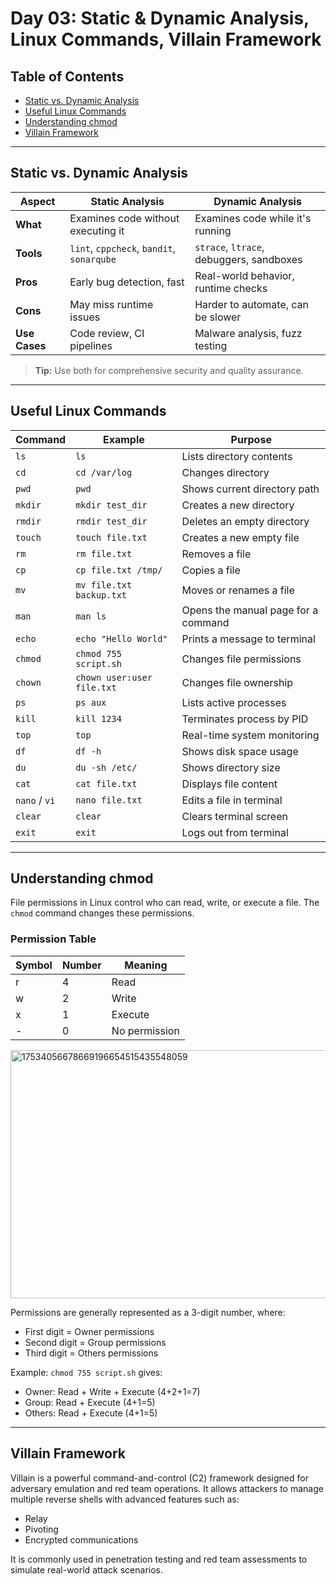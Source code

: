 
# Day 03: Static & Dynamic Analysis, Linux Commands, Villain Framework

## Table of Contents
- [Static vs. Dynamic Analysis](#static-vs-dynamic-analysis)
- [Useful Linux Commands](#useful-linux-commands)
- [Understanding chmod](#understanding-chmod)
- [Villain Framework](#villain-framework)

---

## Static vs. Dynamic Analysis

| Aspect         | Static Analysis                          | Dynamic Analysis                          |
|----------------|------------------------------------------|-------------------------------------------|
| **What**       | Examines code without executing it       | Examines code while it's running          |
| **Tools**      | `lint`, `cppcheck`, `bandit`, `sonarqube`| `strace`, `ltrace`, debuggers, sandboxes |
| **Pros**       | Early bug detection, fast                | Real-world behavior, runtime checks       |
| **Cons**       | May miss runtime issues                  | Harder to automate, can be slower         |
| **Use Cases**  | Code review, CI pipelines                | Malware analysis, fuzz testing            |

> **Tip:** Use both for comprehensive security and quality assurance.

---

## Useful Linux Commands

| Command       | Example              | Purpose                              |
|---------------|----------------------|--------------------------------------|
| `ls`          | `ls`                 | Lists directory contents             |
| `cd`          | `cd /var/log`        | Changes directory                    |
| `pwd`         | `pwd`                | Shows current directory path         |
| `mkdir`       | `mkdir test_dir`     | Creates a new directory              |
| `rmdir`       | `rmdir test_dir`     | Deletes an empty directory           |
| `touch`       | `touch file.txt`     | Creates a new empty file             |
| `rm`          | `rm file.txt`        | Removes a file                       |
| `cp`          | `cp file.txt /tmp/`  | Copies a file                        |
| `mv`          | `mv file.txt backup.txt` | Moves or renames a file         |
| `man`         | `man ls`             | Opens the manual page for a command  |
| `echo`        | `echo "Hello World"` | Prints a message to terminal         |
| `chmod`       | `chmod 755 script.sh`| Changes file permissions             |
| `chown`       | `chown user:user file.txt` | Changes file ownership         |
| `ps`          | `ps aux`             | Lists active processes               |
| `kill`        | `kill 1234`          | Terminates process by PID            |
| `top`         | `top`                | Real-time system monitoring          |
| `df`          | `df -h`              | Shows disk space usage               |
| `du`          | `du -sh /etc/`       | Shows directory size                 |
| `cat`         | `cat file.txt`       | Displays file content                |
| `nano` / `vi` | `nano file.txt`      | Edits a file in terminal             |
| `clear`       | `clear`              | Clears terminal screen               |
| `exit`        | `exit`               | Logs out from terminal               |

---

## Understanding chmod

File permissions in Linux control who can read, write, or execute a file. The `chmod` command changes these permissions.

### Permission Table

| Symbol | Number | Meaning        |
|--------|--------|----------------|
| r      | 4      | Read           |
| w      | 2      | Write          |
| x      | 1      | Execute        |
| -      | 0      | No permission  |
<img width="794" height="397" alt="17534056678669196654515435548059" src="https://github.com/user-attachments/assets/c4b9ab0a-fbd6-4faa-941e-b3906ac326ce" />


Permissions are generally represented as a 3-digit number, where:
- First digit = Owner permissions
- Second digit = Group permissions
- Third digit = Others permissions

Example: `chmod 755 script.sh` gives:
- Owner: Read + Write + Execute (4+2+1=7)
- Group: Read + Execute (4+1=5)
- Others: Read + Execute (4+1=5)

---

## Villain Framework

Villain is a powerful command-and-control (C2) framework designed for adversary emulation and red team operations. It allows attackers to manage multiple reverse shells with advanced features such as:

- Relay
- Pivoting
- Encrypted communications

It is commonly used in penetration testing and red team assessments to simulate real-world attack scenarios.
